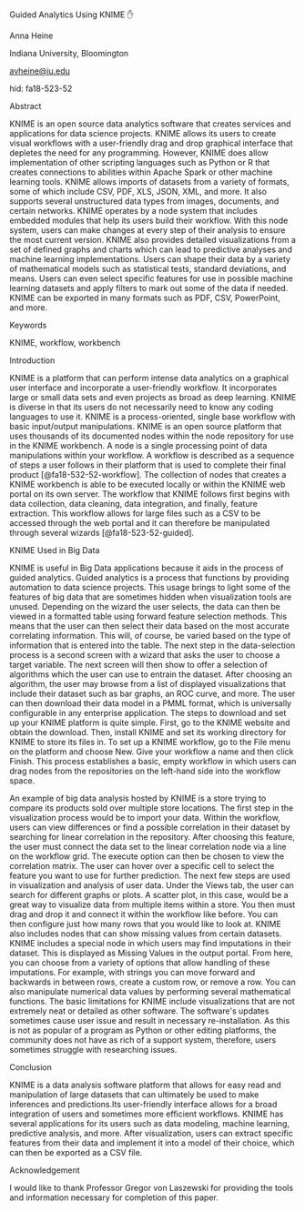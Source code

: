 Guided Analytics Using KNIME :hand:

Anna Heine 

Indiana University, Bloomington 

avheine@iu.edu

hid: fa18-523-52

Abstract

KNIME is an open source data analytics software that creates services and applications for data science projects. KNIME allows its users to create visual workflows with a user-friendly drag and drop graphical interface that depletes the need for any programming. However, KNIME does allow implementation of other scripting languages such as Python or R that creates connections to abilities within Apache Spark or other machine learning tools. KNIME allows imports of datasets from a variety of formats, some of which include CSV, PDF, XLS, JSON, XML, and more. It also supports several unstructured data types from images, documents, and certain networks. KNIME operates by a node system that includes embedded modules that help its users build their workflow. With this node system, users can make changes at every step of their analysis to ensure the most current version. KNIME also provides detailed visualizations from a set of defined graphs and charts which can lead to predictive analyses and machine learning implementations. Users can shape their data by a variety of mathematical models such as statistical tests, standard deviations, and means. Users can even select specific features for use in possible machine learning datasets and apply filters to mark out some of the data if needed. KNIME can be exported in many formats such as PDF, CSV, PowerPoint, and more. 

Keywords

KNIME, workflow, workbench

Introduction

KNIME is a platform that can perform intense data analytics on a graphical user interface and incorporate a user-friendly workflow. It incorporates large or small data sets and even projects as broad as deep learning. KNIME is diverse in that its users do not necessarily need to know any coding languages to use it. KNIME is a process-oriented, single base workflow with basic input/output manipulations. KNIME is an open source platform that uses thousands of its documented nodes within the node repository for use in the KNIME workbench. A node is a single processing point of data manipulations within your workflow. A workflow is described as a sequence of steps a user follows in their platform that is used to complete their final product [@fa18-532-52-workflow]. The collection of nodes that creates a KNIME workbench is able to be executed locally or within the KNIME web portal on its own server. The workflow that KNIME follows first begins with data collection, data cleaning, data integration, and finally, feature extraction. This workflow allows for large files such as a CSV to be accessed through the web portal and it can therefore be manipulated through several wizards [@fa18-523-52-guided]. 

KNIME Used in Big Data

KNIME is useful in Big Data applications because it aids in the process of guided analytics. Guided analytics is a process that functions by providing automation to data science projects. This usage brings to light some of the features of big data that are sometimes hidden when visualization tools are unused. Depending on the wizard the user selects, the data can then be viewed in a formatted table using forward feature selection methods. This means that the user can then select their data based on the most accurate correlating information. This will, of course, be varied based on the type of information that is entered into the table. The next step in the data-selection process is a second screen with a wizard that asks the user to choose a target variable. The next screen will then show to offer a selection of algorithms which the user can use to entrain the dataset. After choosing an algorithm, the user may browse from a list of displayed visualizations that include their dataset such as bar graphs, an ROC curve, and more. The user can then download their data model in a PMML format, which is universally configurable in any enterprise application. The steps to download and set up your KNIME platform is quite simple. First, go to the KNIME website and obtain the download. Then, install KNIME and set its working directory for KNIME to store its files in. To set up a KNIME workflow, go to the File menu on the platform and choose New. Give your workflow a name and then click Finish. This process establishes a basic, empty workflow in which users can drag nodes from the repositories on the left-hand side into the workflow space. 

An example of big data analysis hosted by KNIME is a store trying to compare its products sold over multiple store locations. The first step in the visualization process would be to import your data. Within the workflow, users can view differences or find a possible correlation in their dataset by searching for linear correlation in the repository. After choosing this feature, the user must connect the data set to the linear correlation node via a line on the workflow grid. The execute option can then be chosen to view the correlation matrix. The user can hover over a specific cell to select the feature you want to use for further prediction. The next few steps are used in visualization and analysis of user data. Under the Views tab, the user can search for different graphs or plots. A scatter plot, in this case, would be a great way to visualize data from multiple items within a store. You then must drag and drop it and connect it within the workflow like before. You can then configure just how many rows that you would like to look at. KNIME also includes nodes that can show missing values from certain datasets. KNIME includes a special node in which users may find imputations in their dataset. This is displayed as Missing Values in the output portal. From here, you can choose from a variety of options that allow handling of these imputations. For example, with strings you can move forward and backwards in between rows, create a custom row, or remove a row. You can also manipulate numerical data values by performing several mathematical functions. The basic limitations for KNIME include visualizations that are not extremely neat or detailed as other software. The software's updates sometimes cause user issue and result in necessary re-installation. As this is not as popular of a program as Python or other editing platforms, the community does not have as rich of a support system, therefore, users sometimes struggle with researching issues. 

Conclusion

KNIME is a data analysis software platform that allows for easy read and manipulation of large datasets that can ultimately be used to make inferences and predictions.Its user-friendly interface allows for a broad integration of users and sometimes more efficient workflows. KNIME has several applications for its users such as data modeling, machine learning, predictive analysis, and more. After visualization, users can extract specific features from their data and implement it into a model of their choice, which can then be exported as a CSV file. 

Acknowledgement

I would like to thank Professor Gregor von Laszewski for providing the tools and information necessary for completion of this paper. 
